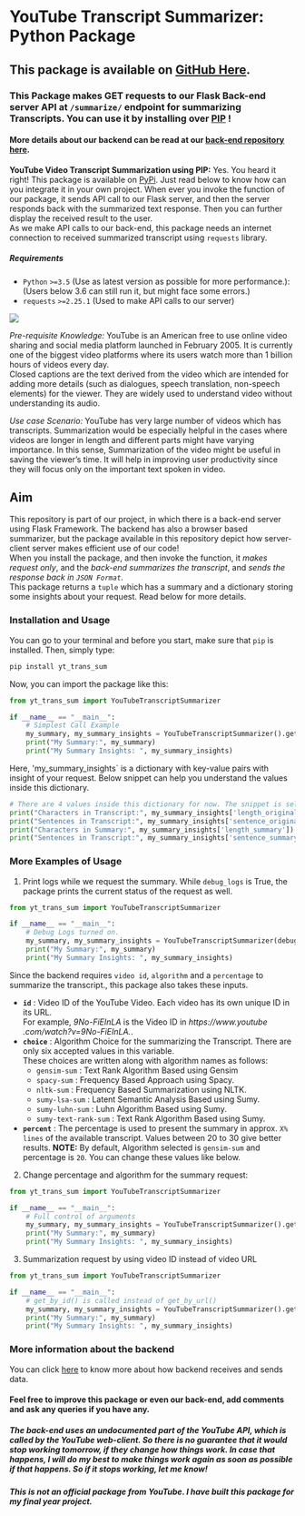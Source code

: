# YouTube Transcript Summarizer: Python Package
## This package is available on [GitHub Here](https://github.com/AnujK2901/yt-trans-sum).

### This Package makes GET requests to our Flask Back-end server API at `/summarize/` endpoint for summarizing Transcripts. You can use it by installing over [PIP](https://pypi.org/project/yt-trans-sum/) !
#### More details about our backend can be read at our [back-end repository here](https://github.com/AnujK2901/yt-sum-flask).

**YouTube Video Transcript Summarization using PIP:** Yes. You heard it right! This package is available on [PyPi](https://pypi.org/project/yt-trans-sum/). Just read below to know how can you integrate it in your own project.
When ever you invoke the function of our package, it sends API call to our Flask server, and then the server responds back with the summarized text response. Then you can further display the received result to the user.\
As we make API calls to our back-end, this package needs an internet connection to received summarized transcript using `requests` library.

##### Requirements
* `Python` `>=3.5` (Use as latest version as possible for more performance.): (Users below 3.6 can still run it, but might face some errors.)
* `requests` `>=2.25.1` (Used to make API calls to our server)

![](/readme_images/image_cover_p.png)

*Pre-requisite Knowledge:* YouTube is an American free to use online video sharing and social media platform launched in February 2005. It is currently one of the biggest video platforms where its users watch more than 1 billion hours of videos every day.\
Closed captions are the text derived from the video which are intended for adding more details (such as dialogues, speech translation, non-speech elements) for the viewer. They are widely used to understand video without understanding its audio.

*Use case Scenario:* YouTube has very large number of videos which has transcripts. Summarization would be especially helpful in the cases where videos are longer in length and different parts might have varying importance. In this sense, Summarization of the video might be useful in saving the viewer’s time. It will help in improving user productivity since they will focus only on the important text spoken in video. 

## Aim
This repository is part of our project, in which there is a back-end server using Flask Framework. The backend has also a browser based summarizer, but the package available in this repository depict how server-client server makes efficient use of our code!\
When you install the package, and then invoke the function, it *makes request only*, and the *back-end summarizes the transcript*, and *sends the response back in `JSON Format`*.\
This package returns a `tuple` which has a summary and a dictionary storing some insights about your request. Read below for more details.

### Installation and Usage
You can go to your terminal and before you start, make sure that `pip` is installed. Then, simply type:
```python
pip install yt_trans_sum
```
Now, you can import the package like this:
```python
from yt_trans_sum import YouTubeTranscriptSummarizer

if __name__ == "__main__":
    # Simplest Call Example
    my_summary, my_summary_insights = YouTubeTranscriptSummarizer().get_by_url('https://www.youtube.com/watch?v=zhUgaKb0s5A')
    print("My Summary:", my_summary)
    print("My Summary Insights: ", my_summary_insights)
```
Here, 'my_summary_insights` is a dictionary with key-value pairs with insight of your request. Below snippet can help you understand the values inside this dictionary.
```python
# There are 4 values inside this dictionary for now. The snippet is self explanatory.
print("Characters in Transcript:", my_summary_insights['length_original'])
print("Sentences in Transcript:", my_summary_insights['sentence_original'])
print("Characters in Summary:", my_summary_insights['length_summary'])
print("Sentences in Transcript:", my_summary_insights['sentence_summary'])
```

### More Examples of Usage
1. Print logs while we request the summary. While `debug_logs` is True, the package prints the current status of the request as well.
```python
from yt_trans_sum import YouTubeTranscriptSummarizer

if __name__ == "__main__":
    # Debug Logs turned on.
    my_summary, my_summary_insights = YouTubeTranscriptSummarizer(debug_logs=True).get_by_url('https://www.youtube.com/watch?v=zhUgaKb0s5A')
    print("My Summary:", my_summary)
    print("My Summary Insights: ", my_summary_insights)
```
Since the backend requires `video id`, `algorithm` and a `percentage` to summarize the transcript., this package also takes these inputs.
* **`id`** : Video ID of the YouTube Video. Each video has its own unique ID in its URL.\
  For example, *9No-FiEInLA* is the Video ID in *https​://www​.youtube​.com/watch?v=9No-FiEInLA.*.
* **`choice`** : Algorithm Choice for the summarizing the Transcript. There are only six accepted values in this variable.\
  These choices are written along with algorithm names as follows:
    * `gensim-sum` : Text Rank Algorithm Based using Gensim
    * `spacy-sum` : Frequency Based Approach using Spacy.
    * `nltk-sum` : Frequency Based Summarization using NLTK.
    * `sumy-lsa-sum` : Latent Semantic Analysis Based using Sumy.
    * `sumy-luhn-sum` : Luhn Algorithm Based using Sumy.
    * `sumy-text-rank-sum` : Text Rank Algorithm Based using Sumy.
* **`percent`** : The percentage is used to present the summary in approx. `X% lines` of the available transcript. Values between 20 to 30 give better results.
**NOTE:** By default, Algorithm selected is `gensim-sum` and percentage is `20`. You can change these values like below.

2. Change percentage and algorithm for the summary request:
```python
from yt_trans_sum import YouTubeTranscriptSummarizer

if __name__ == "__main__":
    # Full control of arguments
    my_summary, my_summary_insights = YouTubeTranscriptSummarizer().get_by_url(video_url='https://www.youtube.com/watch?v=zhUgaKb0s5A', percent=10, choice='sumy-lsa-sum')
    print("My Summary:", my_summary)
    print("My Summary Insights: ", my_summary_insights)
```
3. Summarization request by using video ID instead of video URL
```python
from yt_trans_sum import YouTubeTranscriptSummarizer

if __name__ == "__main__":
    # get_by_id() is called instead of get_by_url()
    my_summary, my_summary_insights = YouTubeTranscriptSummarizer().get_by_id(video_id='zhUgaKb0s5A', percent=10, choice='sumy-lsa-sum')
    print("My Summary:", my_summary)
    print("My Summary Insights: ", my_summary_insights)
```

### More information about the backend
You can click [here](https://github.com/AnujK2901/yt-sum-flask#more-information-about-the-backend) to know more about how backend receives and sends data.

#### Feel free to improve this package or even our back-end, add comments and ask any queries if you have any.

##### The back-end uses an undocumented part of the YouTube API, which is called by the YouTube web-client. So there is no guarantee that it would stop working tomorrow, if they change how things work. In case that happens, I will do my best to make things work again as soon as possible if that happens. So if it stops working, let me know!
##### This is not an official package from YouTube. I have built this package for my final year project.
